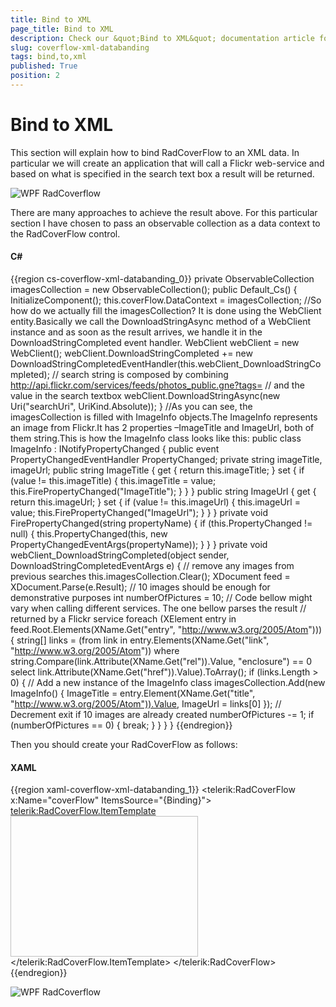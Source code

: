 ```yaml
---
title: Bind to XML
page_title: Bind to XML
description: Check our &quot;Bind to XML&quot; documentation article for the RadCoverflow {{ site.framework_name }} control.
slug: coverflow-xml-databanding
tags: bind,to,xml
published: True
position: 2
---
```


# Bind to XML

This section will explain how to bind RadCoverFlow to an XML data. In particular we will create an application that will call a Flickr web-service and based on what is specified in the search text box a result will be returned. 

![WPF RadCoverflow ](images/RadCoverFlow_Databinding3.gif)

There are many approaches to achieve the result above. For this particular section I have chosen to pass an observable collection as a data context to the RadCoverFlow control.

#### __C#__

{{region cs-coverflow-xml-databanding_0}}
	private ObservableCollection<ImageInfo> imagesCollection = new ObservableCollection<ImageInfo>();
	public Default_Cs()
	{
	    InitializeComponent();
	    this.coverFlow.DataContext = imagesCollection;
	    //So how do we actually fill the imagesCollection? It is done using the WebClient entity.Basically we call the DownloadStringAsync method of a WebClient instance and as soon as the result arrives, we handle it in the DownloadStringCompleted event handler.
	    WebClient webClient = new WebClient();
	    webClient.DownloadStringCompleted += new DownloadStringCompletedEventHandler(this.webClient_DownloadStringCompleted);
	    // search string is composed by combining http://api.flickr.com/services/feeds/photos_public.gne?tags=
	    // and the value in the search textbox
	    webClient.DownloadStringAsync(new Uri("searchUri", UriKind.Absolute));
	}
	//As you can see, the imagesCollection is filled with ImageInfo objects.The ImageInfo represents an image from Flickr.It has 2 properties –ImageTitle and ImageUrl, both of them string.This is how the ImageInfo class looks like this:
	public class ImageInfo : INotifyPropertyChanged
	{
	    public event PropertyChangedEventHandler PropertyChanged;
	    private string imageTitle, imageUrl;
	    public string ImageTitle
	    {
	        get { return this.imageTitle; }
	        set
	        {
	            if (value != this.imageTitle)
	            {
	                this.imageTitle = value;
	                this.FirePropertyChanged("ImageTitle");
	            }
	        }
	    }
	    public string ImageUrl
	    {
	        get { return this.imageUrl; }
	        set
	        {
	            if (value != this.imageUrl)
	            {
	                this.imageUrl = value;
	                this.FirePropertyChanged("ImageUrl");
	            }
	        }
	    }
	    private void FirePropertyChanged(string propertyName)
	    {
	        if (this.PropertyChanged != null)
	        {
	            this.PropertyChanged(this, new PropertyChangedEventArgs(propertyName));
	        }
	    }
	}
	private void webClient_DownloadStringCompleted(object sender, DownloadStringCompletedEventArgs e)
	{
	    // remove any images from previous searches
	    this.imagesCollection.Clear();
	    XDocument feed = XDocument.Parse(e.Result);
	    // 10 images should be enough for demonstrative purposes
	    int numberOfPictures = 10;
	    // Code bellow might vary when calling different services. The one bellow parses the result
	    // returned by a Flickr service
	    foreach (XElement entry in feed.Root.Elements(XName.Get("entry", "http://www.w3.org/2005/Atom")))
	    {
	        string[] links = (from link in entry.Elements(XName.Get("link", "http://www.w3.org/2005/Atom"))
	                          where string.Compare(link.Attribute(XName.Get("rel")).Value, "enclosure") == 0
	                          select link.Attribute(XName.Get("href")).Value).ToArray<string>();
	        if (links.Length > 0)
	        {
	            // Add a new instance of the ImageInfo class
	            imagesCollection.Add(new ImageInfo()
	            {
	                ImageTitle = entry.Element(XName.Get("title", "http://www.w3.org/2005/Atom")).Value,
	                ImageUrl = links[0]
	            });
	            // Decrement exit if 10 images are already created
	            numberOfPictures -= 1;
	            if (numberOfPictures == 0)
	            {
	                break;
	            }
	        }
	    }
	}
{{endregion}}

Then you should create your RadCoverFlow as follows:

#### __XAML__

{{region xaml-coverflow-xml-databanding_1}}
    <telerik:RadCoverFlow x:Name="coverFlow" ItemsSource="{Binding}">
      <telerik:RadCoverFlow.ItemTemplate>
        <DataTemplate>
          <Image Source="{Binding ImageUrl}" Width="300" Height="225" Stretch="Uniform" telerik:RadCoverFlow.EnableLoadNotification="True" />
        </DataTemplate>
      </telerik:RadCoverFlow.ItemTemplate>
    </telerik:RadCoverFlow>
{{endregion}}

 ![WPF RadCoverflow ](images/RadCoverFlow_Databinding4.gif)
